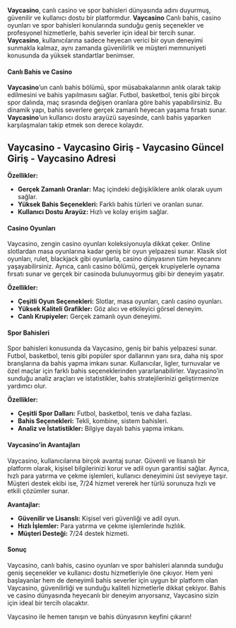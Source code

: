 **Vaycasino**, canlı casino ve spor bahisleri dünyasında adını duyurmuş, güvenilir ve kullanıcı dostu bir platformdur. **Vaycasino** Canlı bahis, casino oyunları ve spor bahisleri konularında sunduğu geniş seçenekler ve profesyonel hizmetlerle, bahis severler için ideal bir tercih sunar. **Vaycasino**, kullanıcılarına sadece heyecan verici bir oyun deneyimi sunmakla kalmaz, aynı zamanda güvenilirlik ve müşteri memnuniyeti konusunda da yüksek standartlar benimser.

#### Canlı Bahis ve Casino

**Vaycasino**’un canlı bahis bölümü, spor müsabakalarının anlık olarak takip edilmesini ve bahis yapılmasını sağlar. Futbol, basketbol, tenis gibi birçok spor dalında, maç sırasında değişen oranlara göre bahis yapabilirsiniz. Bu dinamik yapı, bahis severlere gerçek zamanlı heyecan yaşama fırsatı sunar. **Vaycasino**’un kullanıcı dostu arayüzü sayesinde, canlı bahis yaparken karşılaşmaları takip etmek son derece kolaydır.

<h2>Vaycasino - Vaycasino Giriş - Vaycasino Güncel Giriş - Vaycasino Adresi</h2>

**Özellikler:**
- **Gerçek Zamanlı Oranlar:** Maç içindeki değişikliklere anlık olarak uyum sağlar.
- **Yüksek Bahis Seçenekleri:** Farklı bahis türleri ve oranları sunar.
- **Kullanıcı Dostu Arayüz:** Hızlı ve kolay erişim sağlar.

#### Casino Oyunları

Vaycasino, zengin casino oyunları koleksiyonuyla dikkat çeker. Online slotlardan masa oyunlarına kadar geniş bir oyun yelpazesi sunar. Klasik slot oyunları, rulet, blackjack gibi oyunlarla, casino dünyasının tüm heyecanını yaşayabilirsiniz. Ayrıca, canlı casino bölümü, gerçek krupiyelerle oynama fırsatı sunar ve gerçek bir casinoda bulunuyormuş gibi bir deneyim yaşatır.

**Özellikler:**
- **Çeşitli Oyun Seçenekleri:** Slotlar, masa oyunları, canlı casino oyunları.
- **Yüksek Kaliteli Grafikler:** Göz alıcı ve etkileyici görsel deneyim.
- **Canlı Krupiyeler:** Gerçek zamanlı oyun deneyimi.

#### Spor Bahisleri

Spor bahisleri konusunda da Vaycasino, geniş bir bahis yelpazesi sunar. Futbol, basketbol, tenis gibi popüler spor dallarının yanı sıra, daha niş spor branşlarına da bahis yapma imkanı sunar. Kullanıcılar, ligler, turnuvalar ve özel maçlar için farklı bahis seçeneklerinden yararlanabilirler. Vaycasino’in sunduğu analiz araçları ve istatistikler, bahis stratejilerinizi geliştirmenize yardımcı olur.

**Özellikler:**
- **Çeşitli Spor Dalları:** Futbol, basketbol, tenis ve daha fazlası.
- **Bahis Seçenekleri:** Tekli, kombine, sistem bahisleri.
- **Analiz ve İstatistikler:** Bilgiye dayalı bahis yapma imkanı.

#### Vaycasino’in Avantajları

Vaycasino, kullanıcılarına birçok avantaj sunar. Güvenli ve lisanslı bir platform olarak, kişisel bilgilerinizi korur ve adil oyun garantisi sağlar. Ayrıca, hızlı para yatırma ve çekme işlemleri, kullanıcı deneyimini üst seviyeye taşır. Müşteri destek ekibi ise, 7/24 hizmet vererek her türlü sorunuza hızlı ve etkili çözümler sunar.

**Avantajlar:**
- **Güvenilir ve Lisanslı:** Kişisel veri güvenliği ve adil oyun.
- **Hızlı İşlemler:** Para yatırma ve çekme işlemlerinde hızlılık.
- **Müşteri Desteği:** 7/24 destek hizmeti.

#### Sonuç

Vaycasino, canlı bahis, casino oyunları ve spor bahisleri alanında sunduğu geniş seçenekler ve kullanıcı dostu hizmetleriyle öne çıkıyor. Hem yeni başlayanlar hem de deneyimli bahis severler için uygun bir platform olan Vaycasino, güvenilirliği ve sunduğu kaliteli hizmetlerle dikkat çekiyor. Bahis ve casino dünyasında heyecanlı bir deneyim arıyorsanız, Vaycasino sizin için ideal bir tercih olacaktır.

Vaycasino ile hemen tanışın ve bahis dünyasının keyfini çıkarın!
